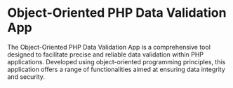 # Object-Oriented PHP Data Validation App
The Object-Oriented PHP Data Validation App is a comprehensive tool designed to facilitate precise and reliable data validation within PHP applications. Developed using object-oriented programming principles, this application offers a range of functionalities aimed at ensuring data integrity and security.
